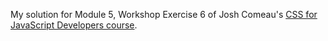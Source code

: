 My solution for Module 5, Workshop Exercise 6 of Josh Comeau's [CSS for JavaScript Developers course](https://courses.joshwcomeau.com/css-for-js).
